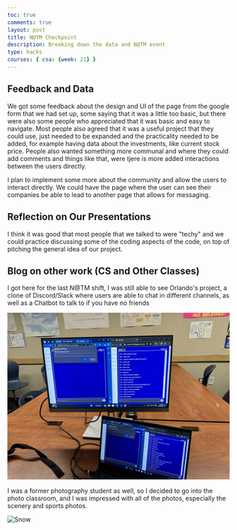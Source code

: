 ```yaml
---
toc: true
comments: true
layout: post
title: N@TM Checkpoint 
description: Breaking down the data and N@TM event
type: hacks
courses: { csa: {week: 21} }
---
```


## Feedback and Data
We got some feedback about the design and UI of the page from the google form that we had set up, some saying that it was a little too basic, but there were also some people who appreciated that it was basic and easy to navigate. Most people also agreed that it was a useful project that they could use, just needed to be expanded and the practicality needed to be added, for example having data about the investments, like current stock price. People also wanted something more communal and where they could add comments and things like that, were tjere is more added interactions between the users directly.

I plan to implement some more about the community and allow the users to interact directly. We could have the page where the user can see their companies be able to lead to another page that allows for messaging.
## Reflection on Our Presentations
I think it was good that most people that we talked to were "techy" and we could practice discussing some of the coding aspects of the code, on top of pitching the general idea of our project.

## Blog on other work (CS and Other Classes)

I got here for the last N@TM shift, I was still able to see Orlando's project, a clone of Discord/Slack where users are able to chat in different channels, as well as a Chatbot to talk to if you have no friends

<img title="Discord 2.0" alt="CS Project" src="/images/discord.jpg">

I was a former photography student as well, so I decided to go into the photo classroom, and I was impressed with all of the photos, especially the scenery and sports photos.

<img title="Snow Photo" alt="Snow" src="/images/photo.jpg">